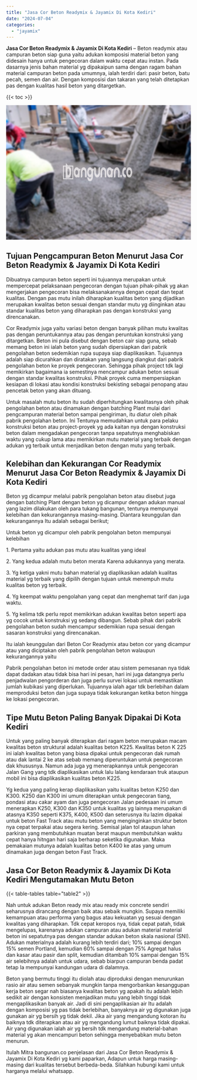 ```yaml
---
title: "Jasa Cor Beton Readymix & Jayamix Di Kota Kediri"
date: "2024-07-04"
categories: 
  - "jayamix"
---
```


**Jasa Cor Beton Readymix & Jayamix Di Kota Kediri** – Beton readymix atau campuran beton siap guna yaitu adukan komposisi material beton yang didesain hanya untuk pengecoran dalam waktu cepat atau instan. Pada dasarnya jenis bahan material yg dipakaipun sama dengan ragam bahan material campuran beton pada umumnya, ialah terdiri dari: pasir beton, batu pecah, semen dan air. Dengan komposisi dan takaran yang telah ditetapkan pas dengan kualitas hasil beton yang ditargetkan.

{{< toc >}}

![Jasa Cor Beton Readymix & Jayamix Di Kota Kediri](/images/jasa-cor-readymix-60.png)

## Tujuan Pengcampuran Beton Menurut Jasa Cor Beton Readymix & Jayamix Di Kota Kediri

Dibuatnya campuran beton seperti ini tujuannya merupakan untuk mempercepat pelaksanaan pengecoran dengan tujuan pihak-pihak yg akan mengerjakan pengecoran bisa melaksanakannya dengan cepat dan tepat kualitas. Dengan pas mutu inilah diharapkan kualitas beton yang dijadikan merupakan kwalitas beton sesuai dengan standar mutu yg diinginkan atau standar kualitas beton yang diharapkan pas dengan konstruksi yang direncanakan.

Cor Readymix juga yaitu variasi beton dengan banyak pilihan mutu kwalitas pas dengan peruntukannya atau pas dengan peruntukan konstruksi yang ditargetkan. Beton ini pula disebut dengan beton cair siap guna, sebab memang beton ini ialah beton yang sudah dipersiapkan dari pabrik pengolahan beton sedemikian rupa supaya siap diaplikasikan. Tujuannya adalah siap dicurahkan dan diratakan yang langsung diangkut dari pabrik pengolahan beton ke proyek pengecoran. Sehingga pihak project tdk lagi memikirkan bagaimana ia semestinya mencampur adukan beton sesuai dengan standar kwalitas konstruksi. Pihak proyek cuma mempersiapkan kesiapan di lokasi atau kondisi konstruksi bekisting sebagai penopang atau pencetak beton yang akan dituang.

Untuk masalah mutu beton itu sudah diperhitungkan kwalitasnya oleh pihak pengolahan beton atau dinamakan dengan batching Plant mulai dari pengcampuran material beton sampai pengiriman, itu diatur oleh pihak pabrik pengolahan beton. Ini Tentunya memudahkan untuk para pelaku konstruksi beton atau project-proyek yg ada kaitan nya dengan konstruksi beton dalam mengadakan pengecoran tanpa sepatutnya menghabiskan waktu yang cukup lama atau memikirkan mutu material yang terbaik dengan adukan yg terbaik untuk menjadikan beton dengan mutu yang terbaik.

## Kelebihan dan Kekurangan Cor Readymix Menurut Jasa Cor Beton Readymix & Jayamix Di Kota Kediri

Beton yg dicampur melalui pabrik pengolahan beton atau disebut juga dengan batching Plant dengan beton yg dicampur dengan adukan manual yang lazim dilakukan oleh para tukang bangunan, tentunya mempunyai kelebihan dan kekurangannya masing-masing. Diantara keunggulan dan kekurangannya Itu adalah sebagai berikut;

Untuk beton yg dicampur oleh pabrik pengolahan beton mempunyai kelebihan

1\. Pertama yaitu adukan pas mutu atau kualitas yang ideal

2\. Yang kedua adalah mutu beton merata Karena adukannya yang merata.

3\. Yg ketiga yakni mutu bahan material yg diaplikasikan adalah kualitas material yg terbaik yang dipilih dengan tujuan untuk menempuh mutu kualitas beton yg terbaik.

4\. Yg keempat waktu pengolahan yang cepat dan menghemat tarif dan juga waktu.

5\. Yg kelima tdk perlu repot memikirkan adukan kwalitas beton seperti apa yg cocok untuk konstruksi yg sedang dibangun. Sebab pihak dari pabrik pengolahan beton sudah mencampur sedemikian rupa sesuai dengan sasaran konstruksi yang direncanakan.

Itu ialah keunggulan dari Beton Cor Readymix atau beton cor yang dicampur atau yang diciptakan oleh pabrik pengolahan beton walaupun kekurangannya yaitu

Pabrik pengolahan beton ini metode order atau sistem pemesanan nya tidak dapat dadakan atau tidak bisa hari ini pesan, hari ini juga datangnya perlu penjadwalan pengorderan dan juga perlu survei lokasi untuk memastikan jumlah kubikasi yang diperlukan. Tujuannya ialah agar tdk berlebihan dalam memproduksi beton dan juga supaya tidak kekurangan ketika beton hingga ke lokasi pengecoran.

## Tipe Mutu Beton Paling Banyak Dipakai Di Kota Kediri

Untuk yang paling banyak diterapkan dari ragam beton merupakan macam kwalitas beton struktural adalah kualitas beton K225. Kwalitas beton K 225 ini ialah kwalitas beton yang biasa dipakai untuk pengecoran dak rumah atau dak lantai 2 ke atas sebab memang diperuntukan untuk pengecoran dak khususnya. Namun ada juga yg menerapkannya untuk pengecoran Jalan Gang yang tdk diaplikasikan untuk lalu lalang kendaraan truk ataupun mobil ini bisa diaplikasikan kualitas beton K225.

Yg kedua yang paling kerap diaplikasikan yaitu kualitas beton K250 dan K300. K250 dan K300 ini umum diterapkan untuk pengecoran tiang, pondasi atau cakar ayam dan juga pengecoran Jalan pedesaan ini umum menerapkan K250, K300 dan K350 untuk kualitas yg lainnya merupakan di atasnya K350 seperti K375, K400, K500 dan seterusnya itu lazim dipakai untuk beton Fast Track atau mutu beton yang menginginkan struktur beton nya cepat terpakai atau segera kering. Semisal jalan tol ataupun lahan parkiran yang membutuhkan muatan berat maupun membutuhkan waktu cepat hanya hitngan hari saja berharap seketika digunakan. Maka pemakaian mutunya adalah kualitas beton K400 ke atas yang umum dinamakan juga dengan beton Fast Track.

## Jasa Cor Beton Readymix & Jayamix Di Kota Kediri Mengutamakan Mutu Beton

{{< table-tables table="table2" >}}

Nah untuk adukan Beton ready mix atau ready mix concrete sendiri seharusnya dirancang dengan baik atau sebaik mungkin. Supaya memiliki kemampuan atau performa yang bagus atau kekuatan yg sesuai dengan kwalitas yang diharapkan. Tdk cepat keropos nya, tidak cepat patah, tidak mengelupas, karenanya adukan campuran atau adukan material material beton ini sepatutnya pas dengan standar adukan beton skala nasional (SNI). Adukan materialnya adalah kurang lebih terdiri dari; 10% sampai dengan 15% semen Portland, kemudian 60% sampai dengan 75% Agregat halus dan kasar atau pasir dan split, kemudian ditambah 10% sampai dengan 15% air selebihnya adalah untuk udara, sebab biarpun campuran benda padat tetap Ia mempunyai kandungan udara di dalamnya.

Beton yang bermutu tinggi itu diolah atau diproduksi dengan menurunkan rasio air atau semen sebanyak mungkin tanpa mengorbankan kesanggupan kerja beton segar nah biasanya kwalitas beton yg apakah itu adalah lebih sedikit air dengan konsisten menjadikan mutu yang lebih tinggi tidak mengaplikasikan banyak air. Jadi di sini pengaplikasian air Itu adalah dengan komposisi yg pas tidak berlebihan, banyaknya air yg digunakan juga gunakan air yg bersih yg tidak dekil. Jika air yang mengandung kotoran itu baiknya tdk diterapkan atau air yg mengandung lumut baiknya tidak dipakai. Air yang digunakan ialah air yg bersih tdk mengandung material-bahan material yg akan mencampuri beton sehingga menyebabkan mutu beton menurun.

Itulah Mitra bangunan.co penjelasan dari Jasa Cor Beton Readymix & Jayamix Di Kota Kediri yg kami paparkan, Adapun untuk harga masing-masing dari kualitas tersebut berbeda-beda. Silahkan hubungi kami untuk harganya melalui whatsapp.
